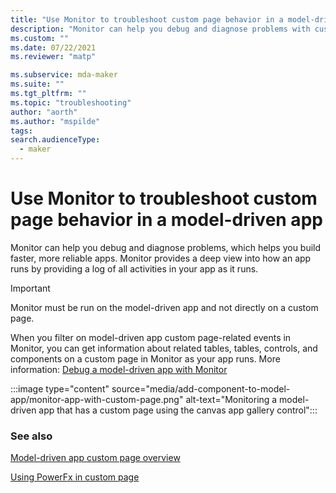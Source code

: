 ```yaml
---
title: "Use Monitor to troubleshoot custom page behavior in a model-driven app"
description: "Monitor can help you debug and diagnose problems with custom pages"
ms.custom: ""
ms.date: 07/22/2021
ms.reviewer: "matp"

ms.subservice: mda-maker
ms.suite: ""
ms.tgt_pltfrm: ""
ms.topic: "troubleshooting"
author: "aorth"
ms.author: "mspilde"
tags: 
search.audienceType: 
  - maker
---
```

# Use Monitor to troubleshoot custom page behavior in a model-driven app

Monitor can help you debug and diagnose problems, which helps you build faster, more reliable apps. Monitor provides a deep view into how an app runs by providing a log of all activities in your app as it runs.

  > [!IMPORTANT]
  > Monitor must be run on the model-driven app and not directly on a custom page.

When you filter on model-driven app custom page-related events in Monitor, you can get information about related tables, tables, controls, and components on a custom page in Monitor as your app runs. More information: [Debug a model-driven app with Monitor](../monitor-modelapps.md)

:::image type="content" source="media/add-component-to-model-app/monitor-app-with-custom-page.png" alt-text="Monitoring a model-driven app that has a custom page using the canvas app gallery control":::

### See also

[Model-driven app custom page overview](model-app-page-overview.md)

[Using PowerFx in custom page](page-powerfx-in-model-app.md)
